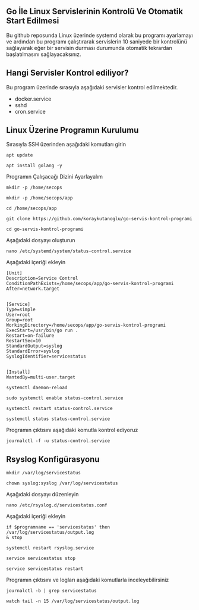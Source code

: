 ## Go İle Linux Servislerinin Kontrolü Ve Otomatik Start Edilmesi

Bu github reposunda Linux üzerinde systemd olarak bu programı ayarlamayı ve ardından bu programı çalıştırarak servislerin 10 saniyede bir kontrolünü sağlayarak eğer bir servisin durması durumunda otomatik tekrardan başlatılmasını sağlayacaksınız. 

## Hangi Servisler Kontrol ediliyor?

Bu program üzerinde sırasıyla aşağıdaki servisler kontrol edilmektedir.

- docker.service
- sshd
- cron.service

## Linux Üzerine Programın Kurulumu

Sırasıyla SSH üzerinden aşağıdaki komutları girin

```
apt update
```

```
apt install golang -y
```

Programın Çalışacağı Dizini Ayarlayalım

```
mkdir -p /home/secops
```

```
mkdir -p /home/secops/app
```

```
cd /home/secops/app
```

```
git clone https://github.com/koraykutanoglu/go-servis-kontrol-programi
```

```
cd go-servis-kontrol-programi
```

Aşağıdaki dosyayı oluşturun

```
nano /etc/systemd/system/status-control.service
```

Aşağıdaki içeriği ekleyin

```
[Unit]
Description=Service Control
ConditionPathExists=/home/secops/app/go-servis-kontrol-programi
After=network.target


[Service]
Type=simple
User=root
Group=root
WorkingDirectory=/home/secops/app/go-servis-kontrol-programi
ExecStart=/usr/bin/go run .
Restart=on-failure
RestartSec=10
StandardOutput=syslog
StandardError=syslog
SyslogIdentifier=servicestatus


[Install]
WantedBy=multi-user.target
```

```
systemctl daemon-reload
```

```
sudo systemctl enable status-control.service
```

```
systemctl restart status-control.service
```

```
systemctl status status-control.service
```

Programın çıktısını aşağıdaki komutla kontrol ediyoruz

```
journalctl -f -u status-control.service
```

## Rsyslog Konfigürasyonu

```
mkdir /var/log/servicestatus
```

```
chown syslog:syslog /var/log/servicestatus
```

Aşağıdaki dosyayı düzenleyin

```
nano /etc/rsyslog.d/servicestatus.conf
```

Aşağıdaki içeriği ekleyin

```
if $programname == 'servicestatus' then /var/log/servicestatus/output.log
& stop
```

```
systemctl restart rsyslog.service
```

```
service servicestatus stop
```

```
service servicestatus restart
```

Programın çıktısını ve logları aşağıdaki komutlarla inceleyebilirsiniz

```
journalctl -b | grep servicestatus
```

```
watch tail -n 15 /var/log/servicestatus/output.log
```
